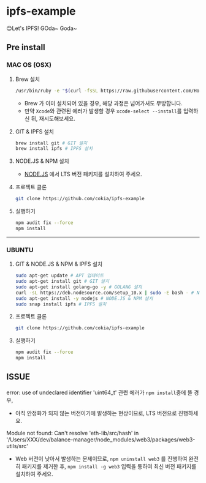 # ipfs-example
😊Let's IPFS! GOda~ Goda~

## Pre install 
### MAC OS (OSX)
1. Brew 설치
	```sh
	/usr/bin/ruby -e "$(curl -fsSL https://raw.githubusercontent.com/Homebrew/install/master/install)"
	```
	- Brew 가 이미 설치되어 있을 경우, 해당 과정은 넘어가셔도 무방합니다.
	- 만약 `Xcode`와 관련된 에러가 발생할 경우 `xcode-select --install`를 입력하신 뒤, 재시도해보세요.

2. GIT & IPFS 설치
	```sh
	brew install git # GIT 설치
	brew install ipfs # IPFS 설치
	```
3. NODE.JS & NPM 설치
	- [NODE.JS](https://nodejs.org/) 에서 LTS 버전 패키지를 설치하여 주세요.

3. 프로젝트 클론
	```sh
	git clone https://github.com/cokia/ipfs-example
	```

4. 실행하기 
	```sh
	npm audit fix --force
	npm install
	```

---
### UBUNTU
1. GIT & NODE.JS & NPM & IPFS 설치
	```sh
	sudo apt-get update # APT 업데이트
	sudo apt-get install git # GIT 설치
	sudo apt-get install golang-go -y # GOLANG 설치
	curl -sL https://deb.nodesource.com/setup_10.x | sudo -E bash - # NODE.JS 리포 설치
	sudo apt-get install -y nodejs # NODE.JS & NPM 설치
	sudo snap install ipfs # IPFS 설치
	```

2. 프로젝트 클론
	```sh
	git clone https://github.com/cokia/ipfs-example
	```

3. 실행하기 
	```sh
	npm audit fix --force
	npm install
	```

## ISSUE
 error: use of undeclared identifier 'uint64_t' 관련 에러가 `npm install`중에 뜰 경우,
 - 아직 안정화가 되지 않는 버전이기에 발생하는 현상이므로, LTS 버전으로 진행하세요.


 Module not found: Can't resolve 'eth-lib/src/hash' in '/Users/XXX/dev/balance-manager/node_modules/web3/packages/web3-utils/src'

 - Web 버전이 낮아서 발생하는 문제이므로, `npm uninstall web3` 를 진행하여 완전히 패키지를 제거한 후,
 `npm install -g web3` 입력을 통하여 최신 버전 패키지를 설치하여 주세요.
